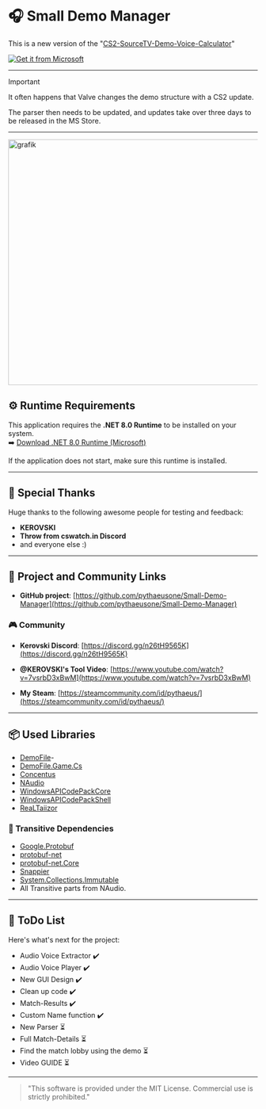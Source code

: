 # 🎧 Small Demo Manager 

This is a new version of the "[CS2-SourceTV-Demo-Voice-Calculator](https://github.com/pythaeusone/CS2-SourceTV-Demo-Voice-Calculator)"

[![Get it from Microsoft](https://get.microsoft.com/images/en-us%20dark.svg)](https://apps.microsoft.com/detail/9nkbsbk8rtwp?cid=DevShareMCLPCB)

---

> [!IMPORTANT]
> It often happens that Valve changes the demo structure with a CS2 update.
> 
> The parser then needs to be updated, and updates take over three days to be released in the MS Store.

---

<img width="998" height="496" alt="grafik" src="https://github.com/user-attachments/assets/e898f93c-6650-4311-87ac-8d761ce20ff3" />




## ⚙️ Runtime Requirements

This application requires the **.NET 8.0 Runtime** to be installed on your system.  
➡️ [Download .NET 8.0 Runtime (Microsoft)](https://dotnet.microsoft.com/en-us/download/dotnet/thank-you/runtime-desktop-8.0.15-windows-x64-installer?cid=getdotnetcore)

If the application does not start, make sure this runtime is installed.

---

## 🙏 Special Thanks

Huge thanks to the following awesome people for testing and feedback:
- **KEROVSKI**
- **Throw from cswatch.in Discord**
- and everyone else :)

---

## 🔗 Project and Community Links

- **GitHub project**: [https://github.com/pythaeusone/Small-Demo-Manager](https://github.com/pythaeusone/Small-Demo-Manager)

### 🎮 Community

- **Kerovski Discord**: [https://discord.gg/n26tH9565K](https://discord.gg/n26tH9565K)
- **@KEROVSKI's Tool Video**: [https://www.youtube.com/watch?v=7vsrbD3xBwM](https://www.youtube.com/watch?v=7vsrbD3xBwM)

- **My Steam**: [https://steamcommunity.com/id/pythaeus/](https://steamcommunity.com/id/pythaeus/)

---

## 📦 Used Libraries

- [DemoFile](https://www.nuget.org/packages/DemoFile/)- 
- [DemoFile.Game.Cs](https://www.nuget.org/packages/DemoFile.Game.Cs)
- [Concentus](https://www.nuget.org/packages/Concentus)
- [NAudio](https://www.nuget.org/packages/NAudio)
- [WindowsAPICodePackCore](https://www.nuget.org/packages/WindowsAPICodePackCore)
- [WindowsAPICodePackShell](https://www.nuget.org/packages/WindowsAPICodePackShell)
- [ReaLTaiizor](https://www.nuget.org/packages/ReaLTaiizor)

### 🔁 Transitive Dependencies

- [Google.Protobuf](https://www.nuget.org/packages/Google.Protobuf)  
- [protobuf-net](https://www.nuget.org/packages/protobuf-net)  
- [protobuf-net.Core](https://www.nuget.org/packages/protobuf-net.Core)  
- [Snappier](https://www.nuget.org/packages/Snappier)  
- [System.Collections.Immutable](https://www.nuget.org/packages/System.Collections.Immutable)
- All Transitive parts from NAudio.

---

## 📅 ToDo List

Here's what's next for the project:

- Audio Voice Extractor ✔️
- Audio Voice Player ✔️
- New GUI Design ✔️
- Clean up code ✔️
- Match-Results ✔️
- Custom Name function ✔️
- New Parser ⏳
- Full Match-Details ⏳
- Find the match lobby using the demo ⏳
- Video GUIDE ⏳

---

> "This software is provided under the MIT License. Commercial use is strictly prohibited."
